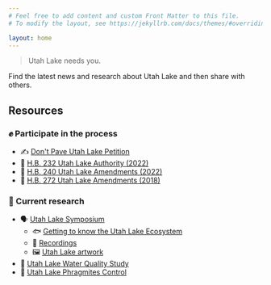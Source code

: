 ```yaml
---
# Feel free to add content and custom Front Matter to this file.
# To modify the layout, see https://jekyllrb.com/docs/themes/#overriding-theme-defaults

layout: home
---
```


> Utah Lake needs you.

Find the latest news and research about Utah Lake and then share with others.

## Resources

### ✊ Participate in the process
- ✍️ [Don't Pave Utah Lake Petition](https://dontpaveutahlake.org/petition/)
- 📜 [H.B. 232 Utah Lake Authority (2022)](https://le.utah.gov/~2022/bills/static/HB0232.html)
- 📜 [H.B. 240 Utah Lake Amendments (2022)](https://le.utah.gov/~2022/bills/static/HB0240.html)
- 📜 [H.B. 272 Utah Lake Amendments (2018)](https://le.utah.gov/~2018/bills/static/HB0272.html)

### 🔬 Current research
- 🗣 [Utah Lake Symposium](https://pws.byu.edu/utah-lake)
  - 🐟 [Getting to know the Utah Lake Ecosystem](https://pws.byu.edu/utah-lake/about-utah-lake)
  - 📼 [Recordings](https://pws.byu.edu/utah-lake/recorded-**sessions**)
  - 🖼 [Utah Lake artwork](https://pws.byu.edu/utah-lake/artwork-and-multimedia-competition)
- 🔎 [Utah Lake Water Quality Study](https://deq.utah.gov/water-quality/utah-lake-water-quality-study)
- 🚫 [Utah Lake Phragmites Control](https://storymaps.arcgis.com/stories/4ba238d169f043f89e1eec1c37d066cd)